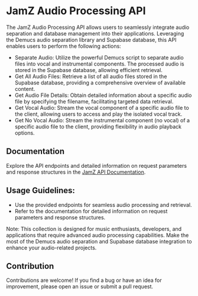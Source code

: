 # JamZ Audio Processing API


The JamZ Audio Processing API allows users to seamlessly integrate audio separation and database management into their applications. Leveraging the Demucs audio separation library and Supabase database, this API enables users to perform the following actions:

- Separate Audio: Utilize the powerful Demucs script to separate audio files into vocal and instrumental components. The processed audio is stored in the Supabase database, allowing efficient retrieval.
- Get All Audio Files: Retrieve a list of all audio files stored in the Supabase database, providing a comprehensive overview of available content.
- Get Audio File Details: Obtain detailed information about a specific audio file by specifying the filename, facilitating targeted data retrieval.
- Get Vocal Audio: Stream the vocal component of a specific audio file to the client, allowing users to access and play the isolated vocal track.
- Get No Vocal Audio: Stream the instrumental component (no vocal) of a specific audio file to the client, providing flexibility in audio playback options.

## Documentation

Explore the API endpoints and detailed information on request parameters and response structures in the [JamZ API Documentation](https://documenter.getpostman.com/view/29473948/2s9YsDmFey).

## Usage Guidelines:

- Use the provided endpoints for seamless audio processing and retrieval.
- Refer to the documentation for detailed information on request parameters and response structures.


Note: This collection is designed for music enthusiasts, developers, and applications that require advanced audio processing capabilities. Make the most of the Demucs audio separation and Supabase database integration to enhance your audio-related projects.

## Contribution

Contributions are welcome! If you find a bug or have an idea for improvement, please open an issue or submit a pull request.



